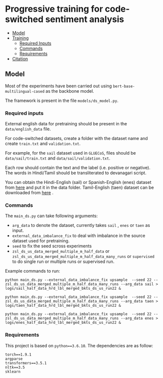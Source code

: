 # Progressive training for code-switched sentiment analysis

- [Model](#model)
- [Training](#training)
	- [Required Inputs](#required-inputs)
	- [Commands](#commands)
	- [Requirements](#requirements)
- [Citation](#citation)

## Model

Most of the experiments have been carried out using ```bert-base-multilingual-cased``` as the backbone model. 

The framework is present in the file ``` models/ds_model.py ```.

<!-- ## Training -->

### Required inputs

External english data for pretraining should be present in the ```data/english_data``` file.

For code-switched datasets, create a folder with the dataset name and create ```train.txt``` and ```validation.txt```.

For example, for the ```sail``` dataset used in ```GLUECoS```, files should be ```data/sail/train.txt``` and ```data/sail/validation.txt```.

Each row should contain the text and the label (i.e. positive or negative). The words in Hindi/Tamil should be transliterated to devanagari script.

You can obtain the Hindi-English (sail) or Spanish-English (enes) dataset from [here](https://github.com/microsoft/GLUECoS) and put it in the data folder.  Tamil-English (taen) dataset can be downloaded from [here](https://dravidian-codemix.github.io/2020/datasets.html) . 

### Commands

The ```main_ds.py``` can take following arguments: 
- ```arg_data``` to denote the dataset, currently takes ```sail``` , ```enes``` or ```taen``` as input.
- ```external_data_imbalance_fix``` to deal with imbalance in the source dataset used for pretraining.
- ```seed``` to fix the seed scross experiments
- ```zsl_ds_us_data_merged_multiple_m_half_data``` or ```zsl_ds_us_data_merged_multiple_m_half_data_many_runs``` or ```supervised``` to do single run or multiple runs or supervised run.

Example commands to run:

```
python main_ds.py --external_data_imbalance_fix upsample  --seed 22 --zsl_ds_us_data_merged_multiple_m_half_data_many_runs --arg_data sail > logs/sail_half_data_hrd_lbl_merged_bkts_ds_us_run22 &

python main_ds.py --external_data_imbalance_fix upsample  --seed 22 --zsl_ds_us_data_merged_multiple_m_half_data_many_runs --arg_data taen > logs/taen_half_data_hrd_lbl_merged_bkts_ds_us_run22 &

python main_ds.py --external_data_imbalance_fix upsample  --seed 22 --zsl_ds_us_data_merged_multiple_m_half_data_many_runs --arg_data enes > logs/enes_half_data_hrd_lbl_merged_bkts_ds_us_run22 &
```

### Requirements

This project is based on ```python==3.6.10```. The dependencies are as follow:
```
torch==1.9.1
argparse
transformers==3.5.1
nltk==3.5
sklearn
```





